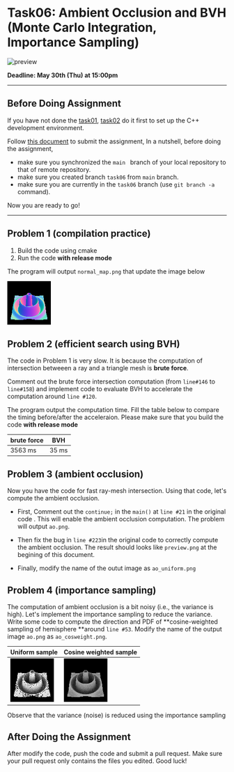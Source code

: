 # Task06: Ambient Occlusion and BVH (Monte Carlo Integration, Importance Sampling)

![preview](preview.png)

**Deadline: May 30th (Thu) at 15:00pm**

----

## Before Doing Assignment

If you have not done the [task01](../task01), [task02](../task02) do it first to set up the C++ development environment.

Follow [this document](../doc/submit.md) to submit the assignment, In a nutshell, before doing the assignment,  
- make sure you synchronized the `main ` branch of your local repository  to that of remote repository.
- make sure you created branch `task06` from `main` branch.
- make sure you are currently in the `task06` branch (use `git branch -a` command).

Now you are ready to go!

---

## Problem 1 (compilation practice)

1. Build the code using cmake
2. Run the code **with release mode**

The program will output `normal_map.png` that update the image below

![problem1](normal_map.png)

## Problem 2 (efficient search using BVH)

The code in Problem 1 is very slow. It is because the computation of intersection betweeen a ray and a triangle mesh is **brute force**. 

Comment out the brute force intersection computation (from `line#146` to `line#158`) and implement code to evaluate BVH to accelerate the computation around `line #120`.

The program output the computation time. Fill the table below to compare the timing before/after the acceleraion. Please make sure that you build the code **with release mode**



| brute force | BVH    |
| ----------- | ------ |
| 3563 ms      | 35 ms |




## Problem 3 (ambient occlusion)

Now you have the code for fast ray-mesh intersection. Using that code, let's compute the ambient occlusion.

- First, Comment out the `continue;`  in the `main()` at `line #21` in the original code . This will enable the ambient occlusion computation. The problem will output `ao.png`.

- Then fix the bug in `line #223`in the original code  to correctly compute the ambient occlusion. The result should looks like `preview.png` at the begining of this document.

- Finally, modify the name of the outut image as `ao_uniform.png`



## Problem 4 (importance sampling)

The computation of ambient occlusion is a bit noisy (i.e., the variance is high). Let's implement the importance sampling to reduce the variance. Write some code to compute the direction and PDF of **cosine-weighted sampling of hemisphere **around `line #53`.  Modify the name of the output image `ao.png`  as `ao_cosweight.png`.

| Uniform sample              | Cosine weighted sample        |
| --------------------------- | ----------------------------- |
| ![problem2](ao_uniform.png) | ![problem3](ao_cosweight.png) |



Observe that the variance (noise) is reduced using the importance sampling




## After Doing the Assignment

After modify the code, push the code and submit a pull request. Make sure your pull request only contains the files you edited. Good luck!
